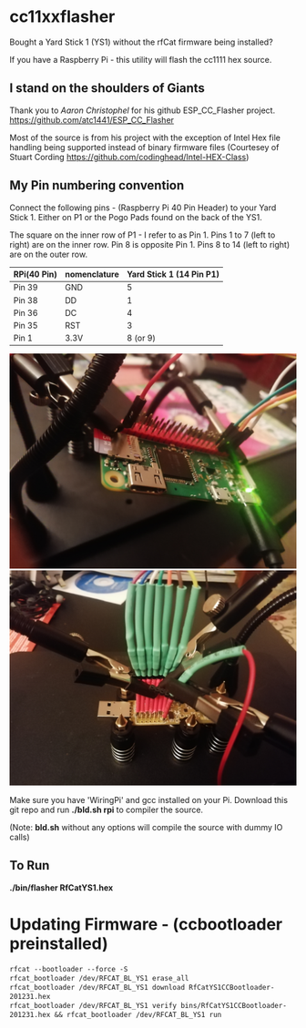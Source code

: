 # cc11xxflasher

Bought a Yard Stick 1 (YS1) without the rfCat firmware being installed?

If you have a Raspberry Pi - this utility will flash the cc1111 hex source.

I stand on the shoulders of Giants
---

Thank you to *Aaron Christophel* for his github ESP_CC_Flasher project. https://github.com/atc1441/ESP_CC_Flasher

Most of the source is from his project with the exception of Intel Hex file handling being supported instead of binary firmware files
(Courtesey of Stuart Cording https://github.com/codinghead/Intel-HEX-Class)

My Pin numbering convention
---
Connect the following pins  - (Raspberry Pi 40 Pin Header) to your Yard Stick 1. Either on P1 or the Pogo Pads found on the back of the YS1.

The square on the inner row of P1 - I refer to as Pin 1.  Pins 1 to 7 (left to right) are on the inner row.
Pin 8 is opposite Pin 1. Pins 8 to 14 (left to right) are on the outer row.


RPi(40 Pin)|nomenclature| Yard Stick 1 (14 Pin P1) 
-------|-------|-----
Pin 39| GND	|5  
Pin 38| DD   |1
Pin 36| DC   |4
Pin 35| RST  |3
Pin 1|  3.3V |8 (or 9)

![Home brew pogo programming device with Pi Zero](/images/YS1_PiZero_Programmer.jpg)
![Home brew pogo programming device with Pi Zero](/images/YS1_Pogo_Pins_P1.jpg)


Make sure you have 'WiringPi' and gcc installed on your Pi. Download this git repo and run
**./bld.sh rpi** to compiler the source.

(Note: **bld.sh** without any options will compile the source with dummy IO calls)

To Run
---

**./bin/flasher RfCatYS1.hex**


# Updating Firmware - (ccbootloader preinstalled)
````
rfcat --bootloader --force -S 
rfcat_bootloader /dev/RFCAT_BL_YS1 erase_all
rfcat_bootloader /dev/RFCAT_BL_YS1 download RfCatYS1CCBootloader-201231.hex
rfcat_bootloader /dev/RFCAT_BL_YS1 verify bins/RfCatYS1CCBootloader-201231.hex && rfcat_bootloader /dev/RFCAT_BL_YS1 run
````

